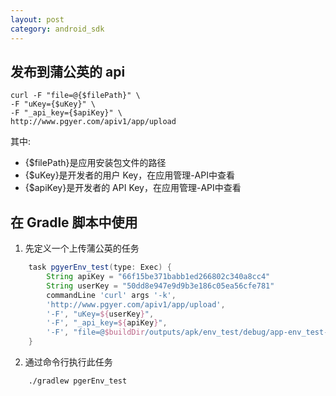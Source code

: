 ```yaml
---
layout: post
category: android_sdk
---
```


## 发布到蒲公英的 api
```shell
curl -F "file=@{$filePath}" \
-F "uKey={$uKey}" \
-F "_api_key={$apiKey}" \ 
http://www.pgyer.com/apiv1/app/upload
```

其中:
- {$filePath}是应用安装包文件的路径
- {$uKey}是开发者的用户 Key，在应用管理-API中查看
- {$apiKey}是开发者的 API Key，在应用管理-API中查看

## 在 Gradle 脚本中使用

1. 先定义一个上传蒲公英的任务
```groovy
    task pgyerEnv_test(type: Exec) {
        String apiKey = "66f15be371babb1ed266802c340a8cc4"
        String userKey = "50dd8e947e9d9b3e186c05ea56cfe781"
        commandLine 'curl' args '-k', 
        'http://www.pgyer.com/apiv1/app/upload',
        '-F', "uKey=${userKey}",
        '-F', "_api_key=${apiKey}",
        '-F', "file=@$buildDir/outputs/apk/env_test/debug/app-env_test-debug.apk"
    }
```

2. 通过命令行执行此任务
```
    ./gradlew pgerEnv_test
```







